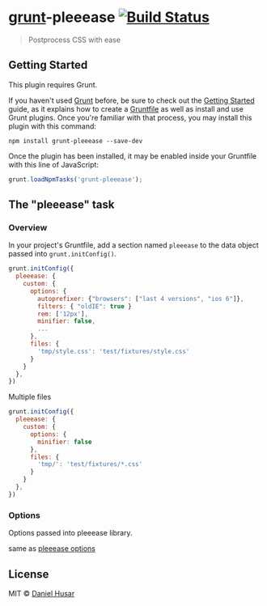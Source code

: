 # [grunt](http://gruntjs.com/)-pleeease [![Build Status](https://secure.travis-ci.org/danielhusar/grunt-pleeease.svg?branch=master)](http://travis-ci.org/danielhusar/grunt-pleeease)

> Postprocess CSS with ease

## Getting Started
This plugin requires Grunt.

If you haven't used [Grunt](http://gruntjs.com/) before, be sure to check out the [Getting Started](http://gruntjs.com/getting-started) guide, as it explains how to create a [Gruntfile](http://gruntjs.com/sample-gruntfile) as well as install and use Grunt plugins. Once you're familiar with that process, you may install this plugin with this command:

```shell
npm install grunt-pleeease --save-dev
```

Once the plugin has been installed, it may be enabled inside your Gruntfile with this line of JavaScript:

```js
grunt.loadNpmTasks('grunt-pleeease');
```

## The "pleeease" task

### Overview
In your project's Gruntfile, add a section named `pleeease` to the data object passed into `grunt.initConfig()`.

```js
grunt.initConfig({
  pleeease: {
    custom: {
      options: {
        autoprefixer: {"browsers": ["last 4 versions", "ios 6"]},
        filters: { "oldIE": true }
        rem: ['12px'],
        minifier: false,
        ...
      },
      files: {
        'tmp/style.css': 'test/fixtures/style.css'
      }
    }
  },
})
```

Multiple files
```js
grunt.initConfig({
  pleeease: {
    custom: {
      options: {
        minifier: false
      },
      files: {
        'tmp/': 'test/fixtures/*.css'
      }
    }
  },
})
```

### Options

Options passed into pleeease library.

same as [pleeease options](http://pleeease.io/docs/#features)

## License

MIT © [Daniel Husar](https://github.com/danielhusar)
